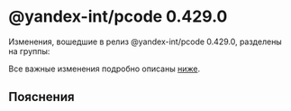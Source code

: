 # @yandex-int/pcode 0.429.0

<!-- ЧЕЛОВЕЧЕСКОЕ ВСТУПЛЕНИЕ -->

Изменения, вошедшие в релиз @yandex-int/pcode 0.429.0, разделены на группы:

Все важные изменения подробно описаны [ниже](#Пояснения).

## Пояснения

